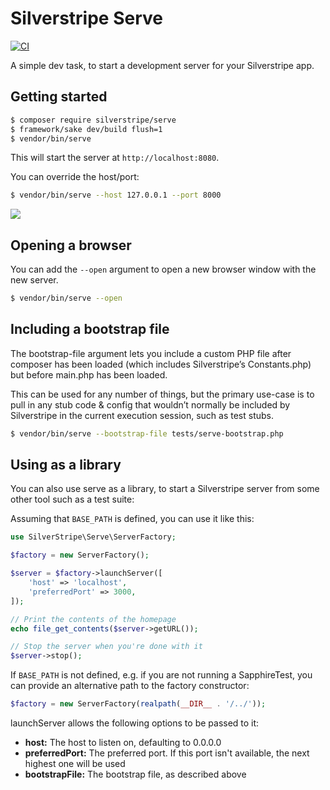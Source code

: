 # Silverstripe Serve

[![CI](https://github.com/silverstripe/silverstripe-serve/actions/workflows/ci.yml/badge.svg)](https://github.com/silverstripe/silverstripe-serve/actions/workflows/ci.yml)

A simple dev task, to start a development server for your Silverstripe app.

## Getting started

```sh
$ composer require silverstripe/serve
$ framework/sake dev/build flush=1
$ vendor/bin/serve
```

This will start the server at `http://localhost:8080`.

You can override the host/port:

```sh
$ vendor/bin/serve --host 127.0.0.1 --port 8000
```

![](serve.gif)

## Opening a browser

You can add the `--open` argument to open a new browser window with the new server.

```sh
$ vendor/bin/serve --open
```

## Including a bootstrap file

The bootstrap-file argument lets you include a custom PHP file after
composer has been loaded (which includes Silverstripe’s Constants.php)
but before main.php has been loaded.

This can be used for any number of things, but the primary use-case
is to pull in any stub code & config that wouldn’t normally be included
by Silverstripe in the current execution session, such as test stubs.

```sh
$ vendor/bin/serve --bootstrap-file tests/serve-bootstrap.php
```

## Using as a library

You can also use serve as a library, to start a Silverstripe server
from some other tool such as a test suite:

Assuming that `BASE_PATH` is defined, you can use it like this:

```php
use SilverStripe\Serve\ServerFactory;

$factory = new ServerFactory();

$server = $factory->launchServer([
    'host' => 'localhost',
    'preferredPort' => 3000,
]);

// Print the contents of the homepage
echo file_get_contents($server->getURL());

// Stop the server when you're done with it
$server->stop();
```

If `BASE_PATH` is not defined, e.g. if you are not running a SapphireTest,
you can provide an alternative path to the factory constructor:

```php
$factory = new ServerFactory(realpath(__DIR__ . '/../'));
```

launchServer allows the following options to be passed to it:

 * **host:** The host to listen on, defaulting to 0.0.0.0
 * **preferredPort:** The preferred port. If this port isn't available, the next
   highest one will be used
 * **bootstrapFile:** The bootstrap file, as described above
